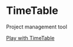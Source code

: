 # TimeTable
Project management tool

[Play with TimeTable](http://stanleyzheng.github.io/TimeTable/)
